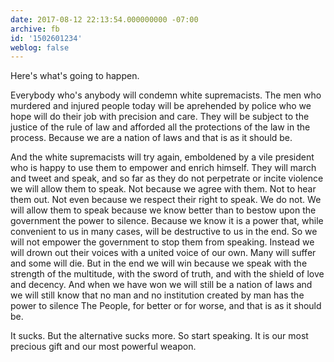 ```yaml
---
date: 2017-08-12 22:13:54.000000000 -07:00
archive: fb
id: '1502601234'
weblog: false
---
```


Here's what's going to happen. 

Everybody who's anybody will condemn white supremacists. The men who murdered and injured people today will be aprehended by police who we hope will do their job with precision and care. They will be subject to the justice of the rule of law and afforded all the protections of the law in the process. Because we are a nation of laws and that is as it should be.

And the white supremacists will try again, emboldened by a vile president who is happy to use them to empower and enrich himself. They will march and tweet and speak, and so far as they do not perpetrate or incite violence we will allow them to speak. Not because we agree with them. Not to hear them out. Not even because we respect their right to speak. We do not. We will allow them to speak because we know better than to bestow upon the government the power to silence. Because we know it is a power that, while convenient to us in many cases, will be destructive to us in the end. So we will not empower the government to stop them from speaking. Instead we will drown out their voices with a united voice of our own. Many will suffer and some will die. But in the end we will win because we speak with the strength of the multitude, with the sword of truth, and with the shield of love and decency. And when we have won we will still be a nation of laws and we will still know that no man and no institution created by man has the power to silence The People, for better or for worse, and that is as it should be.

It sucks. But the alternative sucks more. So start speaking. It is our most precious gift and our most powerful weapon.
